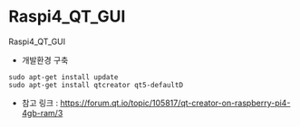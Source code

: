 # Raspi4_QT_GUI
Raspi4_QT_GUI

- 개발환경 구축
```
sudo apt-get install update
sudo apt-get install qtcreator qt5-defaultD

```

- 참고 링크 : https://forum.qt.io/topic/105817/qt-creator-on-raspberry-pi4-4gb-ram/3